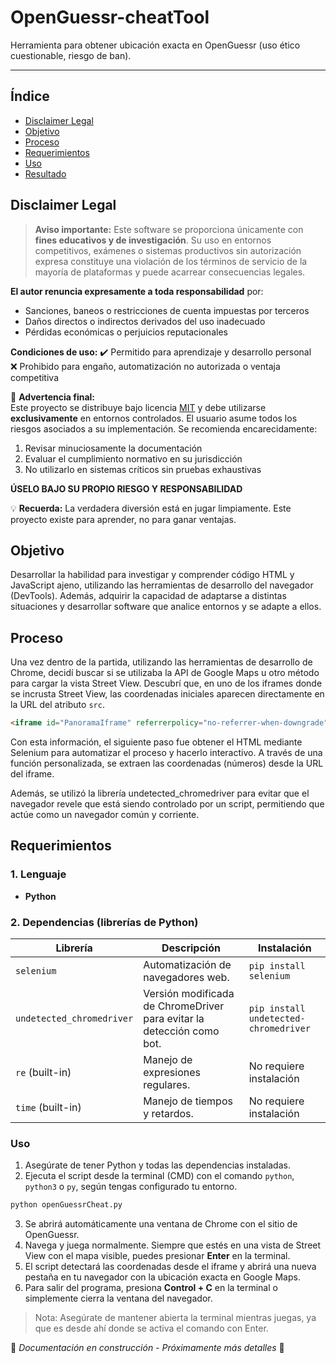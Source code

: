 # OpenGuessr-cheatTool
Herramienta para obtener ubicación exacta en OpenGuessr (uso ético cuestionable, riesgo de ban).

---

## Índice  
- [Disclaimer Legal](#️-disclaimer-legal)  
- [Objetivo](#-objetivo)  
- [Proceso](#️-proceso)  
- [Requerimientos](#-requerimientos)  
- [Uso](#-uso)  
- [Resultado](#-resultado)  

## Disclaimer Legal  

> **Aviso importante:** Este software se proporciona únicamente con **fines educativos y de investigación**. Su uso en entornos competitivos, exámenes o sistemas productivos sin autorización expresa constituye una violación de los términos de servicio de la mayoría de plataformas y puede acarrear consecuencias legales.

**El autor renuncia expresamente a toda responsabilidad** por:
- Sanciones, baneos o restricciones de cuenta impuestas por terceros
- Daños directos o indirectos derivados del uso inadecuado
- Pérdidas económicas o perjuicios reputacionales

**Condiciones de uso:**
✔️ Permitido para aprendizaje y desarrollo personal  
❌ Prohibido para engaño, automatización no autorizada o ventaja competitiva  

📌 **Advertencia final:**  
Este proyecto se distribuye bajo licencia [MIT](LICENSE) y debe utilizarse **exclusivamente** en entornos controlados. El usuario asume todos los riesgos asociados a su implementación. Se recomienda encarecidamente:
1. Revisar minuciosamente la documentación
2. Evaluar el cumplimiento normativo en su jurisdicción
3. No utilizarlo en sistemas críticos sin pruebas exhaustivas

**ÚSELO BAJO SU PROPIO RIESGO Y RESPONSABILIDAD**

💡 **Recuerda:** La verdadera diversión está en jugar limpiamente. Este proyecto existe para aprender, no para ganar ventajas.

## Objetivo

Desarrollar la habilidad para investigar y comprender código HTML y JavaScript ajeno, utilizando las herramientas de desarrollo del navegador (DevTools). Además, adquirir la capacidad de adaptarse a distintas situaciones y desarrollar software que analice entornos y se adapte a ellos.

## Proceso

Una vez dentro de la partida, utilizando las herramientas de desarrollo de Chrome, decidí buscar si se utilizaba la API de Google Maps u otro método para cargar la vista Street View. Descubrí que, en uno de los iframes donde se incrusta Street View, las coordenadas iniciales aparecen directamente en la URL del atributo `src`.

```html
<iframe id="PanoramaIframe" referrerpolicy="no-referrer-when-downgrade" frameborder="0" src="https://www.google.com/maps/embed/v1/streetview?location=41.25349938040411,-83.57514848812019&key=AIzaSyAHt3QJRBDISRaWaqblQl2VwjWiHvjpgIs&fov=90" class="svelte-3nuhic" style="filter: none;"></iframe>
```
Con esta información, el siguiente paso fue obtener el HTML mediante Selenium para automatizar el proceso y hacerlo interactivo. A través de una función personalizada, se extraen las coordenadas (números) desde la URL del iframe.

Además, se utilizó la librería undetected_chromedriver para evitar que el navegador revele que está siendo controlado por un script, permitiendo que actúe como un navegador común y corriente.

## Requerimientos

### 1. Lenguaje

- **Python**

### 2. Dependencias (librerías de Python)

| Librería                 | Descripción                                                                 | Instalación                             |
|--------------------------|-----------------------------------------------------------------------------|------------------------------------------|
| `selenium`               | Automatización de navegadores web.                                          | `pip install selenium`                   |
| `undetected_chromedriver`| Versión modificada de ChromeDriver para evitar la detección como bot.       | `pip install undetected-chromedriver`    |
| `re` (built-in)          | Manejo de expresiones regulares.           | No requiere instalación                  |
| `time` (built-in)        | Manejo de tiempos y retardos.                                               | No requiere instalación                  |

### Uso

1. Asegúrate de tener Python y todas las dependencias instaladas.
2. Ejecuta el script desde la terminal (CMD) con el comando `python`, `python3` o `py`, según tengas configurado tu entorno.
```bash
python openGuessrCheat.py
```
3. Se abrirá automáticamente una ventana de Chrome con el sitio de OpenGuessr.
4. Navega y juega normalmente. Siempre que estés en una vista de Street View con el mapa visible, puedes presionar **Enter** en la terminal.
5. El script detectará las coordenadas desde el iframe y abrirá una nueva pestaña en tu navegador con la ubicación exacta en Google Maps.
6. Para salir del programa, presiona **Control + C** en la terminal o simplemente cierra la ventana del navegador.

> Nota: Asegúrate de mantener abierta la terminal mientras juegas, ya que es desde ahí donde se activa el comando con Enter.










🚧 *Documentación en construcción - Próximamente más detalles* 🚧
